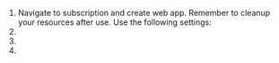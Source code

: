 1. Navigate to subscription and create web app. Remember to cleanup your resources after use.  Use the following settings:
2.
3. 
4. 
